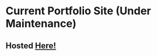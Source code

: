 # Current Portfolio Site (Under Maintenance)

## Hosted <a href="https://lawson2017.github.io/portfolioWebPage/" target="_blank" >Here!</a> 
